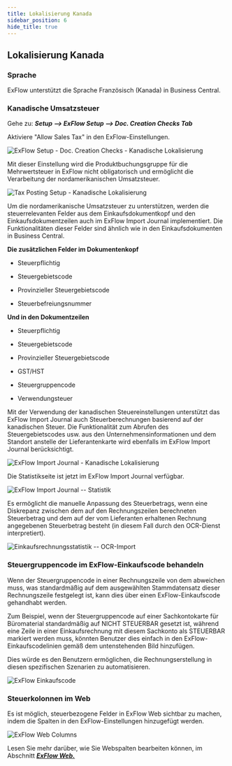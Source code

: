 ```yaml
---
title: Lokalisierung Kanada
sidebar_position: 6
hide_title: true
---
```


## Lokalisierung Kanada

### Sprache

ExFlow unterstützt die Sprache Französisch (Kanada) in Business Central.

### Kanadische Umsatzsteuer

Gehe zu: ***Setup \--\> ExFlow Setup \--\> Doc. Creation Checks Tab***

Aktiviere "Allow Sales Tax" in den ExFlow-Einstellungen.

![ExFlow Setup - Doc. Creation Checks - Kanadische Lokalisierung](@site/static/img/media/exflow-setup-doc-posting-checks-002-ca-us.png)

Mit dieser Einstellung wird die Produktbuchungsgruppe für die Mehrwertsteuer in ExFlow nicht obligatorisch und ermöglicht die Verarbeitung der nordamerikanischen Umsatzsteuer.

![Tax Posting Setup - Kanadische Lokalisierung](@site/static/img/media/image357.png)

Um die nordamerikanische Umsatzsteuer zu unterstützen, werden die steuerrelevanten Felder aus dem Einkaufsdokumentkopf und den Einkaufsdokumentzeilen auch im ExFlow Import Journal implementiert. Die Funktionalitäten dieser Felder sind ähnlich wie in den Einkaufsdokumenten in Business Central.

**Die zusätzlichen Felder im Dokumentenkopf**

- Steuerpflichtig

- Steuergebietscode

- Provinzieller Steuergebietscode

- Steuerbefreiungsnummer

**Und in den Dokumentzeilen**

- Steuerpflichtig

- Steuergebietscode

- Provinzieller Steuergebietscode

- GST/HST

- Steuergruppencode

- Verwendungsteuer

Mit der Verwendung der kanadischen Steuereinstellungen unterstützt das ExFlow Import Journal auch Steuerberechnungen basierend auf der kanadischen Steuer. Die Funktionalität zum Abrufen des Steuergebietscodes usw. aus den Unternehmensinformationen und dem Standort anstelle der Lieferantenkarte wird ebenfalls im ExFlow Import Journal berücksichtigt.

![ExFlow Import Journal - Kanadische Lokalisierung](@site/static/img/media/image358.png)

Die Statistikseite ist jetzt im ExFlow Import Journal verfügbar.

![ExFlow Import Journal -- Statistik](@site/static/img/media/image359.png)

Es ermöglicht die manuelle Anpassung des Steuerbetrags, wenn eine Diskrepanz zwischen dem auf den Rechnungszeilen berechneten Steuerbetrag und dem auf der vom Lieferanten erhaltenen Rechnung angegebenen Steuerbetrag besteht (in diesem Fall durch den OCR-Dienst interpretiert).

![Einkaufsrechnungsstatistik -- OCR-Import](@site/static/img/media/image360.png)

### Steuergruppencode im ExFlow-Einkaufscode behandeln

Wenn der Steuergruppencode in einer Rechnungszeile von dem abweichen muss, was standardmäßig auf dem ausgewählten Stammdatensatz dieser Rechnungszeile festgelegt ist, kann dies über einen ExFlow-Einkaufscode gehandhabt werden.

Zum Beispiel, wenn der Steuergruppencode auf einer Sachkontokarte für Büromaterial standardmäßig auf NICHT STEUERBAR gesetzt ist, während eine Zeile in einer Einkaufsrechnung mit diesem Sachkonto als STEUERBAR markiert werden muss, könnten Benutzer dies einfach in den ExFlow-Einkaufscodelinien gemäß dem untenstehenden Bild hinzufügen.

Dies würde es den Benutzern ermöglichen, die Rechnungserstellung in diesen spezifischen Szenarien zu automatisieren.

![ExFlow Einkaufscode](@site/static/img/media/NA-exflow-purchase-code-card-tax-group-001.png)

### Steuerkolonnen im Web

Es ist möglich, steuerbezogene Felder in ExFlow Web sichtbar zu machen, indem die Spalten in den ExFlow-Einstellungen hinzugefügt werden.

![ExFlow Web Columns](@site/static/img/media/tax-web-columns-001.png)

Lesen Sie mehr darüber, wie Sie Webspalten bearbeiten können, im Abschnitt [***ExFlow Web.***](https://docs.exflow.cloud/business-central/docs/user-manual/technical/exflow-web#exflow-web)
